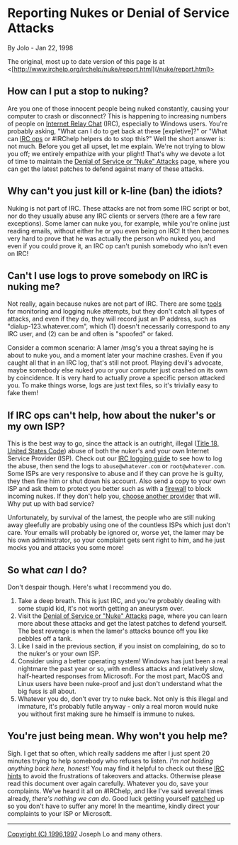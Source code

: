 # Reporting Nukes or Denial of Service Attacks

By Jolo - Jan 22, 1998

The original, most up to date version of this page is at
<[http://www.irchelp.org/irchelp/nuke/report.html](/nuke/report.html)>

## How can I put a stop to nuking?

Are you one of those innocent people being nuked constantly, causing your
computer to crash or disconnect? This is happening to increasing numbers of
people on [Internet Relay Chat](/irchelp/) (IRC), especially to Windows users.
You're probably asking, "What can I do to get back at these [expletive]?" or
"What can [IRC ops](/ircd/ircopguide.html) or #IRChelp helpers do to
stop this?" Well the short answer is: not much. Before you get all upset, let
me explain. We're not trying to blow you off; we entirely empathize with your
plight! That's why we devote a lot of time to maintain the [Denial of Service
or "Nuke" Attacks](/irchelp/nuke/) page, where you can get the latest patches
to defend against many of these attacks.

## Why can't you just kill or k-line (ban) the idiots?

Nuking is not part of IRC. These attacks are not from some IRC script or bot,
nor do they usually abuse any IRC clients or servers (there are a few rare
exceptions). Some lamer can nuke you, for example, while you're online just
reading emails, without either he or you even being on IRC! It then becomes
very hard to prove that he was actually the person who nuked you, and even if
you could prove it, an IRC op can't punish somebody who isn't even on IRC!

## Can't I use logs to prove somebody on IRC is nuking me?

Not really, again because nukes are not part of IRC. There are some
[tools](/nuke/trace.html) for monitoring and logging nuke attempts,
but they don't catch all types of attacks, and even if they do, they will
record just an IP address, such as "dialup-123.whatever.com", which (1)
doesn't necessarily correspond to any IRC user, and (2) can be and often is
"spoofed" or faked.

Consider a common scenario: A lamer /msg's you a threat saying he is about to
nuke you, and a moment later your machine crashes. Even if you caught all that
in an IRC log, that's still not proof. Playing devil's advocate, maybe
somebody else nuked you or your computer just crashed on its own by
coincidence. It is very hard to actually prove a specific person attacked you.
To make things worse, logs are just text files, so it's trivially easy to fake
them!

## If IRC ops can't help, how about the nuker's or my own ISP?

This is the best way to go, since the attack is an outright, illegal ([Title
18, United States Code](http://www.law.cornell.edu/uscode/18/1030.html)) abuse
of both the nuker's and your own Internet Service Provider (ISP). Check out
our [IRC logging guide](/irchelp/misc/irclog.html) to see how to log the
abuse, then send the logs to `abuse@whatever.com` or `root@whatever.com`. Some
ISPs are very responsive to abuse and if they can prove he is guilty, they
then fine him or shut down his account. Also send a copy to your own ISP and
ask them to protect you better such as with a
[firewall](http://icmpinfo.darkelf.net/firewall.html) to block incoming nukes.
If they don't help you, [choose another
provider](http://thelist.internet.com/) that will. Why put up with bad
service?

Unfortunately, by survival of the lamest, the people who are still nuking away
gleefully are probably using one of the countless ISPs which just don't care.
Your emails will probably be ignored or, worse yet, the lamer may be his own
administrator, so your complaint gets sent right to him, and he just mocks you
and attacks you some more!

## So what _can_ I do?

Don't despair though. Here's what I recommend you do.

  1. Take a deep breath. This is just IRC, and you're probably dealing with some stupid kid, it's not worth getting an aneurysm over. 
  2. Visit the [Denial of Service or "Nuke" Attacks](http://www.irchelp.org/irchelp/nuke/) page, where you can learn more about these attacks and get the latest patches to defend yourself. The best revenge is when the lamer's attacks bounce off you like pebbles off a tank. 
  3. Like I said in the previous section, if you insist on complaining, do so to the nuker's or your own ISP. 
  4. Consider using a better operating system! Windows has just been a real nightmare the past year or so, with endless attacks and relatively slow, half-hearted responses from Microsoft. For the most part, MacOS and Linux users have been nuke-proof and just don't understand what the big fuss is all about. 
  5. Whatever you do, don't ever try to nuke back. Not only is this illegal and immature, it's probably futile anyway - only a real moron would nuke you without first making sure he himself is immune to nukes. 

## You're just being mean. Why won't you help me?

Sigh. I get that so often, which really saddens me after I just spent 20
minutes trying to help somebody who refuses to listen. _I'm not holding
anything back here, honest!_ You may find it helpful to check out these [IRC
hints](http://www.irchelp.org/irchelp/misc/hints.html) to avoid the
frustrations of takeovers and attacks. Otherwise please read this document
over again carefully. Whatever you do, save your complaints. We've heard it
all on #IRChelp, and like I've said several times already, _there's nothing we
can do_. Good luck getting yourself
[patched](http://www.irchelp.org/irchelp/nuke/index.html) up so you don't have
to suffer any more! In the meantime, kindly direct your complaints to your ISP
or Microsoft.

* * *



[Copyright (C) 1996,1997](/irchelp/credit.html) Joseph Lo and many others.

